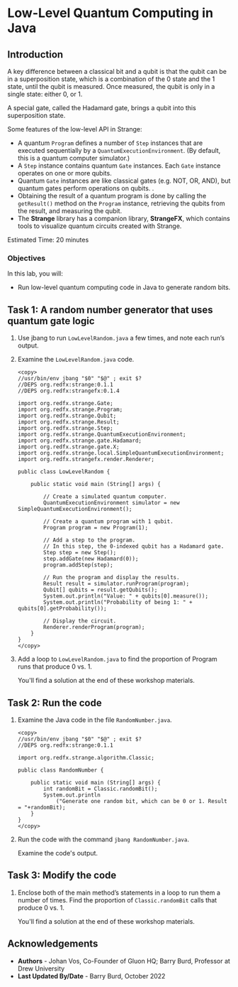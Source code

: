 # Low-Level Quantum Computing in Java

## Introduction

A key difference between a classical bit and a qubit is that the qubit can be in a superposition state, which is a combination of the 0 state and the 1 state, until the qubit is measured. Once measured, the qubit is only in a single state: either 0, or 1.

A special gate, called the Hadamard gate, brings a qubit into this superposition state.

Some features of the low-level API in Strange:
* A quantum `Program` defines a number of `Step` instances that are executed sequentially by a `QuantumExecutionEnvironment`. (By default, this is a quantum computer simulator.)
* A `Step` instance contains quantum `Gate` instances. Each `Gate` instance operates on one or more qubits.
* Quantum `Gate` instances are like classical gates (e.g. NOT, OR, AND), but quantum gates perform operations on qubits. . 
* Obtaining the result of a quantum program is done by calling the `getResult()` method on the `Program` instance, retrieving the qubits from the result, and measuring the qubit. 
* The **Strange** library has a companion library, **StrangeFX**, which contains tools to visualize quantum circuits created with Strange. 



Estimated Time: 20 minutes

### Objectives

In this lab, you will:
* Run low-level quantum computing code in Java to generate random bits.


## Task 1: A random number generator that uses quantum gate logic

1. Use jbang to run `LowLevelRandom.java` a few times, and note each run’s output.

2. Examine the `LowLevelRandom.java` code.

	```
	<copy>
	//usr/bin/env jbang "$0" "$@" ; exit $?
	//DEPS org.redfx:strange:0.1.1
	//DEPS org.redfx:strangefx:0.1.4
	
	import org.redfx.strange.Gate;
	import org.redfx.strange.Program;
	import org.redfx.strange.Qubit;
	import org.redfx.strange.Result;
	import org.redfx.strange.Step;
	import org.redfx.strange.QuantumExecutionEnvironment;
	import org.redfx.strange.gate.Hadamard;
	import org.redfx.strange.gate.X;
	import org.redfx.strange.local.SimpleQuantumExecutionEnvironment;
	import org.redfx.strangefx.render.Renderer;
	
	public class LowLevelRandom {
	
		public static void main (String[] args) {
	
			// Create a simulated quantum computer.
			QuantumExecutionEnvironment simulator = new SimpleQuantumExecutionEnvironment();
	
			// Create a quantum program with 1 qubit.
			Program program = new Program(1);
	
			// Add a step to the program.
			// In this step, the 0-indexed qubit has a Hadamard gate.
			Step step = new Step();
			step.addGate(new Hadamard(0));
			program.addStep(step);
	
			// Run the program and display the results.
			Result result = simulator.runProgram(program);
			Qubit[] qubits = result.getQubits();        
			System.out.println("Value: " + qubits[0].measure());
			System.out.println("Probability of being 1: " + qubits[0].getProbability());
	
			// Display the circuit.
			Renderer.renderProgram(program);
		}
	}
	</copy>
	```

3. Add a loop to `LowLevelRandom.java` to find the proportion of Program runs that produce 0 vs. 1.

   You'll find a solution at the end of these workshop materials.



## Task 2: Run the code

1. Examine the Java code in the file `RandomNumber.java`.

	```
	<copy>
	//usr/bin/env jbang "$0" "$@" ; exit $?
	//DEPS org.redfx:strange:0.1.1
	
	import org.redfx.strange.algorithm.Classic;
	
	public class RandomNumber {
	
		public static void main (String[] args) {
			int randomBit = Classic.randomBit();
			System.out.println
				("Generate one random bit, which can be 0 or 1. Result = "+randomBit);
		}
	}
	</copy>
	```

2. Run the code with the command `jbang RandomNumber.java`.

   Examine the code's output.

## Task 3: Modify the code

1. Enclose both of the main method’s statements in a loop to run them a number of times. Find the proportion of `Classic.randomBit` calls that produce 0 vs. 1.

   You'll find a solution at the end of these workshop materials.

## Acknowledgements
* **Authors** - Johan Vos, Co-Founder of Gluon HQ; Barry Burd, Professor at Drew University
* **Last Updated By/Date** - Barry Burd, October 2022


